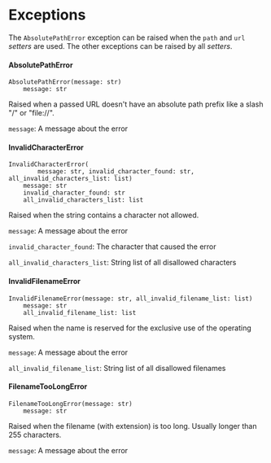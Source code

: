 # Exceptions

The `AbsolutePathError` exception can be raised when the `path` and `url`
*setters* are used. The other exceptions can be raised by all *setters*.

#### AbsolutePathError
```
AbsolutePathError(message: str)
    message: str
```

Raised when a passed URL doesn't have
an absolute path prefix like a slash "/" or "file://".

`message`: A message about the error


#### InvalidCharacterError
```
InvalidCharacterError(
        message: str, invalid_character_found: str, all_invalid_characters_list: list)
    message: str
    invalid_character_found: str
    all_invalid_characters_list: list
```

Raised when the string contains a character not allowed.

`message`: A message about the error

`invalid_character_found`: The character that caused the error

`all_invalid_characters_list`: String list of all disallowed characters

#### InvalidFilenameError
```
InvalidFilenameError(message: str, all_invalid_filename_list: list)
    message: str
    all_invalid_filename_list: list
```

Raised when the name is reserved for the exclusive use of the operating system.

`message`: A message about the error

`all_invalid_filename_list`: String list of all disallowed filenames

#### FilenameTooLongError
```
FilenameTooLongError(message: str)
    message: str
```

Raised when the filename (with extension) is too long. Usually longer than 255 characters.

`message`: A message about the error
